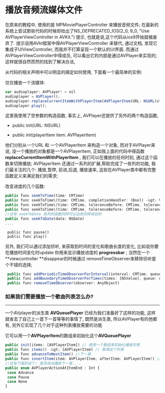 # 播放音频流媒体文件

在原来的教程中, 使用的是 MPMoviePlayerController 来播放音频文件; 在最新的系统上尝试那些代码的时候却给出了NS\_DEPRECATED\_IOS\(2\_0, 9\_0, "Use AVPlayerViewController in AVKit."\) 提示, 也就是说,这个代码从ios9开始就被废弃了. 提示说用AVkt框架中得AVPlayerViewController 来替代, 通过文档, 发现它集成子UIViewController, 而我并不打算呈现一个默认的UI界面. 而通过AVPlayerViewController中得成员, 可以看出它的内部是通过AVPlayer来实现的; 这样就很自然而然的找到了解决办法,

从代码的相关声明中可以明显的搞定如何使用, 下面看一个最简单的实例:

仅仅播放一个流媒体:

```js
var audioplayer: AVPlayer! = nil
audioplayer = AVPlayer();
audioplayer.replaceCurrentItemWithPlayerItem(AVPlayerItem(URL: NSURL(string: "http://x.com/xxxx/xxx.mp3")!))
audioplayer.play(); 
```

这里我使用了空参数的构造函数, 事实上, AVPlayer还提供了另外的两个构造函数,

* public init\(URL: NSURL\)

* public init\(playerItem item: AVPlayerItem\)


他们分别从一个URL 和 一个AVPlayerItem 来构造一个对象, 而对于AVPlayer来说, 没一个播放的对象都是一个AVPlayerItem, 正如我上面的代码中得函数 **replaceCurrentItemWithPlayerItem** , 我们可以在播放的任何时刻, 通过这个函数来切换播放; AVPlayerItem 还通过一系列的扩展,帮助完成了一些列的功能, 我们最关注的几个: 播放,暂停, 前进,后退, 播放速率, 这些在AVPlayer类中都有完整函数定义来满足我们的需求;

改变进度的几个函数:

```js
public func seekToTime(time: CMTime)
public func seekToTime\(time: CMTime, completionHandler: (Bool) -&gt; Void)
public func seekToTime\(time: CMTime, toleranceBefore: CMTime, toleranceAfter: CMTime)
public func seekToTime\(time: CMTime, toleranceBefore: CMTime, toleranceAfter: CMTime, completionHandler: (Bool) &gt; Void)
//还有 seekToDate 系列的函数同样可以达到同样地目的
public func seekToDate(date: NSDate)
....
```

```
 public func pause()
 public func play()
```

另外, 我们可以通过添加侦听, 来获取到时间的变化和歌曲长度的变化, 比如说你要在播放时间变化时update 你用来显示播放进度的 **progressbar** ; 当然在一个**viewcontroller **disappear的时候通过 removeTimeObserver来移除侦听是个不错的选择;

```js
 public func addPeriodicTimeObserverForInterval(interval: CMTime, queue: dispatch_queue_t?, usingBlock block: (CMTime) -> Void) -> AnyObject 
 public func addBoundaryTimeObserverForTimes(times: [NSValue], queue: dispatch_queue_t?, usingBlock block: () -> Void) -> AnyObject
 public func removeTimeObserver(observer: AnyObject) 
```

### 如果我们需要播放一个歌曲列表怎么办?

---

一个AVplayer的派生类 **AVQueuePlayer** 已经为我们准备好了这样的功能, 这样就省去了自己上一首下一首等等的事情了, 既然是派生类, 所以AVPlayer有的他都有, 另外它实现了几个对于这种列表播放需要的功能

它可以用一个**AVPlayerItem**的数组来初始化这个**AVQueuePlayer**

```js
public init(items: [AVPlayerItem]) // 使用一个数组来初始化播放列表
public func items() -&gt; [AVPlayerItem] // 取得这个列表
public func advanceToNextItem() //下一首 
public func insertItem(item: AVPlayerItem, afterItem: AVPlayerItem?) // 在列表中插入一个播放对象, 不过插入前最好判断一下能否插入播放对象, 具体看类的函数 canInsertItem->Bool
//还有下面的这个: 是否自动播放下一首....
public enum AVPlayerActionAtItemEnd : Int { 
 case Advance
 case Pause
 case None
}
```

